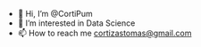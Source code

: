 - 👋 Hi, I’m @CortiPum
- 👀 I’m interested in Data Science
- 📫 How to reach me cortizastomas@gmail.com

<!---
CortiPum/CortiPum is a ✨ special ✨ repository because its `README.md` (this file) appears on your GitHub profile.
You can click the Preview link to take a look at your changes.
--->
